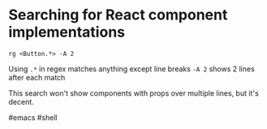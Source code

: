 # Searching for React component implementations

`rg <Button.*> -A 2`

Using `.*` in regex matches anything except line breaks
`-A 2` shows 2 lines after each match

This search won't show components with props over multiple lines, but it's decent.

#emacs
#shell